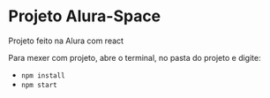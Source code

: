 # Projeto Alura-Space

Projeto feito na Alura com react

Para mexer com projeto, abre o terminal, no pasta do projeto e digite:

<ul>
<li><code>npm install</code></li>
<li><code>npm start</code></li>
</ul>
